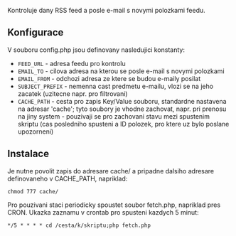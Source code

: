 Kontroluje dany RSS feed a posle e-mail s novymi polozkami feedu.

## Konfigurace

V souboru config.php jsou definovany nasledujici konstanty:

- `FEED_URL` - adresa feedu pro kontrolu
- `EMAIL_TO` - cilova adresa na kterou se posle e-mail s novymi polozkami
- `EMAIL_FROM` - odchozi adresa ze ktere se budou e-maily posilat
- `SUBJECT_PREFIX` - nemenna cast predmetu e-mailu, vlozi se na jeho zacatek (uzitecne napr. pro filtrovani)
- `CACHE_PATH` - cesta pro zapis Key/Value souboru, standardne nastavena na adresar 'cache';
             tyto soubory je vhodne zachovat, napr. pri prenosu na jiny system - pouzivaji se pro
             zachovani stavu mezi spustenim skriptu (cas posledniho spusteni a ID polozek, pro ktere uz bylo
             poslane upozorneni)
## Instalace

Je nutne povolit zapis do adresare cache/ a pripadne dalsiho adresare definovaneho v CACHE_PATH, napriklad:

```
chmod 777 cache/
```

Pro pouzivani staci periodicky spoustet soubor fetch.php, napriklad pres CRON.
Ukazka zaznamu v crontab pro spusteni kazdych 5 minut:

```
*/5 * * * * cd /cesta/k/skriptu;php fetch.php
```
